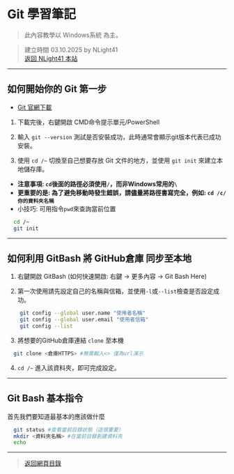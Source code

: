 # Git 學習筆記  
> 此內容教學以 Windows系統 為主。  
  
> 建立時間 03.10.2025 by NLight41  
> [返回 NLight41 本站](https://nlight41.github.io/NLight41_LearningRepo/)    
  
---
## 如何開始你的 Git 第一步  
- [Git 官網下載](https://git-scm.com/downloads)  
  
1. 下載完後，右鍵開啟 CMD命令提示單元/PowerShell  
  
2. 輸入 `git --version` 測試是否安裝成功，此時通常會顯示git版本代表已成功安裝。  
  
3. 使用 `cd /~` 切換至自己想要存放 Git 文件的地方，並使用 `git init` 來建立本地儲存庫。  
  
- **注意事項: `cd`後面的路徑必須使用`/`，而非Windows常用的`\`**  
- **更重要的是: 為了避免移動時發生錯誤，請儘量將路徑書寫完全，例如: `cd /c/你的資料夾名稱`**  
- 小技巧: 可用指令`pwd`來查詢當前位置

```bash
  cd /~
  git init
```
  
---
## 如何利用 GitBash 將 GitHub倉庫 同步至本地  
1. 右鍵開啟 GitBash (如何快速開啟: 右鍵 -> 更多內容 -> Git Bash Here)  
  
2. 第一次使用請先設定自己的名稱與信箱，並使用`-l`或`--list`檢查是否設定成功。  
  
```bash
	git config --global user.name "使用者名稱"
	git config --global user.email "使用者信箱"
	git config --list
```
  
3. 將想要的GitHub倉庫連結 `clone` 至本機  
  
```bash
  git clone <倉庫HTTPS> #無需輸入<> 僅為url演示
```

4. `cd /~` 進入該資料夾，即可完成設定。  

---
## Git Bash 基本指令  
首先我們要知道最基本的應該做什麼  
  
```bash
  git status #查看當前目錄狀態（這很重要）
  mkdir <資料夾名稱> #在當前目錄創建資料夾
  echo 
```

---
> [返回網頁目錄](https://nlight41.github.io/NLight41_LearningRepo/WebStorage/)  
